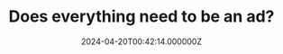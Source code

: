 ---
title: "Does everything need to be an ad?"
date: "2024-04-20T00:42:14.000000Z"
tags: ["tech", "privacy"]
description: "Just as majestic as Apple’s Aerial screensaver, no? Increasingly, every pixel in front of our eyes is fought over by a pool of large technology companies that…"
link: "https://sixcolors.com/post/2024/04/does-everything-need-to-be-an-ad/"
---